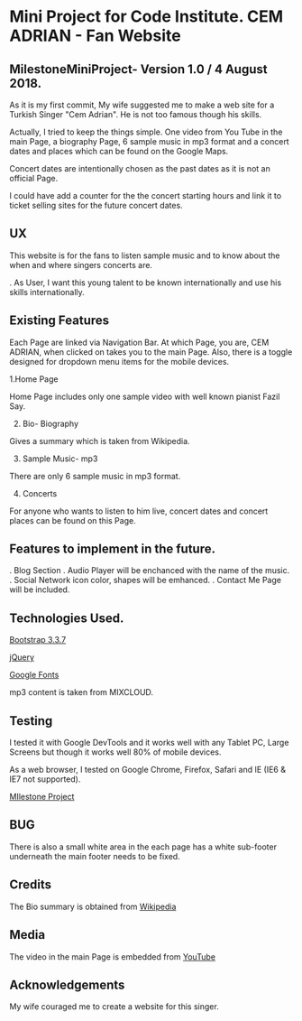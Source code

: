 #  Mini Project for Code Institute. CEM ADRIAN - Fan Website

## MilestoneMiniProject- Version 1.0 / 4 August 2018.

As it is my first commit, My wife suggested me to make a web site for a Turkish Singer "Cem Adrian". He is not too famous though his skills. 

Actually, I tried to keep the things simple. One video from You Tube in the main Page, a biography Page, 6 sample music in mp3 format and
a concert dates and places which can be found on the Google Maps.

Concert dates are intentionally chosen as the past dates as it is not an official Page. 

I could have add a counter for the the concert starting hours and link it to ticket selling sites for the future concert dates.

## UX

This website is for the fans to listen sample music and to know about the when and where singers concerts are.

 . As User, I want this young talent to be known internationally and use his skills internationally.
 
 ## Existing Features
 
 Each Page are linked via Navigation Bar. At which Page, you are, CEM ADRIAN, when clicked on takes you to the main Page. Also, there is a toggle designed for dropdown menu items for the mobile devices.
 
 1.Home Page
 
 Home Page includes only one sample video with well known pianist Fazil Say.
 
 2. Bio- Biography
 
 Gives a summary which is taken from Wikipedia.
 
 3. Sample Music- mp3
 
 There are only 6 sample music in mp3 format.
 
 4. Concerts
 
 For anyone who wants to listen to him live, concert dates and concert places can be found on this Page.
 
 ## Features to implement in the future.
 
 . Blog Section 
 . Audio Player will be enchanced with the name of the music.
 . Social Network icon color, shapes  will be emhanced.
 . Contact Me Page will be included.
 
 ## Technologies Used.
 
 [Bootstrap 3.3.7](https://getbootstrap.com/docs/3.3/getting-started/)
 
 [jQuery](https://code.jquery.com/)
 
 [Google Fonts](https://fonts.google.com/)
 
 mp3 content is taken from MIXCLOUD.
 
 ## Testing
 
 I tested it with Google DevTools and it works well with any Tablet PC, Large Screens but though it works well 80% of mobile devices.
 
 As a web browser, I tested on Google Chrome, Firefox, Safari and IE (IE6 & IE7 not supported).
 
 
 [MIlestone Project](https://usercentricfrontendproject-orion555.c9users.io/index.html)
 
 ## BUG
 
 There is also a small white area in the each page has a white sub-footer underneath the main footer needs to be fixed.
 
 
 ## Credits
 
 The Bio summary is obtained from [Wikipedia](https://en.wikipedia.org/wiki/Cem_Adrian)
 
 ## Media

 The video in the main Page is embedded from [YouTube](https://www.youtube.com/watch?v=R7r06BeALwU)
  
 ## Acknowledgements
 
 My wife couraged me to create a website for this singer.
 
 
 
 
 
 
 
 
